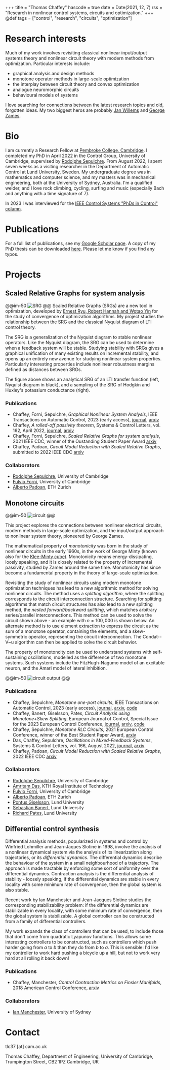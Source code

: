 +++
title = "Thomas Chaffey"
hascode = true
date = Date(2021, 12, 7)
rss = "Research in nonlinear control systems, circuits and optimization."
+++
@def tags = ["control", "research", "circuits", "optimization"]

# Research interests
Much of my work involves revisiting classical nonlinear input/output systems theory
and nonlinear circuit theory with modern methods from optimization.  Particular interests include:

* graphical analysis and design methods
* monotone operator methods in large-scale optimization
* the interplay between circuit theory and convex optimization
* analogue neuromorphic circuits
* behavioural models of systems

I love searching for connections between the latest research topics and old, forgotten ideas.  My two biggest heros are probably [Jan Willems](https://homes.esat.kuleuven.be/~sistawww/smc/jwillems/) and [George Zames](http://www.mit.edu/~mitter/publications/85_legacy_zames_IEEEAC.pdf).

# Bio
I am currently a Research Fellow at [Pembroke College, Cambridge](https://www.pem.cam.ac.uk/college/master-and-fellows/list-fellows/dr-tom-chaffey).  I completed my PhD in April 2022 in the Control Group, University of Cambridge, supervised by [Rodolphe Sepulchre](https://sites.google.com/site/rsepulchre/).  From August 2022, I spent seven weeks as a visiting researcher in the Department of Automatic Control at Lund University, Sweden.  My undergraduate degree was in mathematics and computer science, and my masters was in mechanical engineering, both at the University of Sydney, Australia.  I'm a qualified welder, and I love rock climbing, cycling, surfing and music (especially Bach and anything with a time signature of 7).

In 2023 I was interviewed for the [IEEE Control Systems "PhDs in Control" column](https://ieeexplore.ieee.org/document/10015605).

# Publications
For a full list of publications, see my [Google Scholar page](https://scholar.google.nl/citations?user=mpR3WKgAAAAJ&hl=en).  A copy of my PhD thesis can be downloaded [here](/assets/pdf/Tom_thesis.pdf).  Please let me know if you find any typos.

# Projects

## Scaled Relative Graphs for system analysis

@@im-50
![SRG](/assets/images/srg.svg)
@@
Scaled Relative Graphs (SRGs) are a new tool in optimization, developed by [Ernest Ryu, Robert Hannah and Wotao Yin](https://link.springer.com/article/10.1007/s10107-021-01639-w) for the study of convergence of optimization algorithms.  My project studies the relationship between the SRG and the classical Nyquist diagram of LTI control theory.  

The SRG is a generalization of the Nyquist diagram to stable nonlinear operators.  Like the Nyquist diagram, the SRG can be used to determine when a feedback system will be stable.  Studying stability with SRGs gives a graphical unification of many existing results on incremental stability, and opens up an entirely new avenue for studying nonlinear system properties.  Particularly interesting properties include nonlinear robustness margins defined as distances between SRGs.  

The figure above shows an analytical SRG of an LTI transfer function (left, Nyquist diagram in black), and a sampling of the SRG of Hodgkin and Huxley's potassium conductance (right).

### Publications
* Chaffey, Forni, Sepulchre, *Graphical Nonlinear System Analysis*, IEEE Transactions on Automatic Control, 2023 (early access), [journal](https://ieeexplore.ieee.org/document/10005799), [arxiv](https://arxiv.org/abs/2107.11272)
* Chaffey, *A rolled-off passivity theorem*, Systems & Control Letters, vol. 162, April 2022, [journal](https://www.sciencedirect.com/science/article/pii/S0167691122000421), [arxiv](https://arxiv.org/abs/2108.07634)
* Chaffey, Forni, Sepulchre, *Scaled Relative Graphs for system analysis*, 2021 IEEE CDC, winner of the Oustanding Student Paper Award [arxiv](https://arxiv.org/abs/2103.13971)
* Chaffey, Padoan, *Circuit Model Reduction with Scaled Relative Graphs*, submitted to 2022 IEEE CDC [arxiv](https://arxiv.org/abs/2204:01434)

### Collaborators
* [Rodolphe Sepulchre](https://sites.google.com/site/rsepulchre/), University of Cambridge
* [Fulvio Forni](https://sites.google.com/site/fulvioforni/), University of Cambridge
* [Alberto Padoan](https://albertopadoan.com), ETH Zurich

## Monotone circuits

@@im-50
![circuit](/assets/images/monotone-circuit.svg)
@@

This project explores the connections between nonlinear electrical circuits, modern methods in large-scale optimization, and the input/output approach to nonlinear system theory, pioneered by George Zames.  

The mathematical property of *monotonicity* was born in the study of nonlinear circuits in the early 1960s, in the work of George Minty (known also for the [Klee-Minty cube](https://en.wikipedia.org/wiki/Klee%E2%80%93Minty_cube)).  Monotonicity means energy-dissipating, loosly speaking, and it is closely related to the property of incremental passivity, studied by Zames around the same time.  Monotonicity has since become a fundamental property in the theory of large-scale optimization.  

Revisiting the study of nonlinear circuits using modern monotone optimization techniques has lead to a new algorithmic method for solving nonlinear circuits.  The method uses a *splitting algorithm*, where the splitting corresponds to the circuit interconnection structure.  Searching for splitting algorithms that match circuit structures has also lead to a new splitting method, the *nested forward/backward splitting*, which matches arbitrary series/parallel interconnections.  This method can be used to solve the circuit shown above - an example with $n=100,000$ is shown below.  An alternate method is to use element extraction to express the circuit as the sum of a monotone operator, containing the elements, and a skew-symmetric operator, representing the circuit interconnection.  The Condat--V\~u algorithm can then be applied to solve the circuit behavior.

The property of monotoncity can be used to understand systems with self-sustaining oscillations, modelled as the difference of two monotone systems.  Such systems include the FitzHugh-Nagumo model of an excitable neuron, and the Amari model of lateral inhibition.

@@im-50
![circuit output](/assets/images/monotone-output.svg)
@@

### Publications
* Chaffey, Sepulchre, *Monotone one-port circuits*, IEEE Transactions on Automatic Control, 2023 (early access), [journal](https://ieeexplore.ieee.org/document/10121908), [arxiv](https://arxiv.org/abs/2111.15407), [code](https://github.com/ThomasChaffey/monotone-one-port-circuits)
* Chaffey, Banert, Giselsson, Pates, *Circuit Analysis using Monotone+Skew Splitting*, European Journal of Control, Special Issue for the 2023 European Control Conference, [journal](https://doi.org/10.1016/j.ejcon.2023.100854), [arxiv](https://arxiv.org/abs/2211.14010), [code](https://github.com/ThomasChaffey/circuit-analysis-using-monotone-skew-splitting)
* Chaffey, Sepulchre, *Monotone RLC Circuits*, 2021 European Control Conference, winner of the Best Student Paper Award, [arxiv](https://arxiv.org/abs/2012.11533)
* Das, Chaffey, Sepulchre, *Oscillations in Mixed-Feedback Systems*, Systems & Control Letters, vol. 166, August 2022, [journal](https://www.sciencedirect.com/science/article/pii/S0167691122000998), [arxiv](https://arxiv.org/abs/2103.16379)
* Chaffey, Padoan, *Circuit Model Reduction with Scaled Relative Graphs*, 2022 IEEE CDC [arxiv](https://arxiv.org/abs/2204:01434)

### Collaborators
* [Rodolphe Sepulchre](https://sites.google.com/site/rsepulchre/), University of Cambridge
* [Amritam Das](http://amritamdas.com/), KTH Royal Institute of Technology
* [Fulvio Forni](https://sites.google.com/site/fulvioforni/), University of Cambridge
* [Alberto Padoan](https://albertopadoan.com), ETH Zurich
* [Pontus Giselsson](https://www.control.lth.se/personnel-old/pontus-giselsson/), Lund University
* [Sebastian Banert](https://www.lunduniversity.lu.se/lucat/user/a76b6f949674be884b44ee412a8740e2), Lund University
* [Richard Pates](https://www.richardpates.com/), Lund University

## Differential control synthesis

Differential analysis methods, popularized in systems and control by Winfried Lohmiller and Jean-Jaques Slotine in 1998, involve the analysis of a nonlinear dynamical system via the analysis of its linearization along trajectories, or its *differential dynamics*.  The differential dynamics describe the behaviour of the system in a small neighbourhood of a trajectory.  The approach is made tractable by enforcing some sort of uniformity over the differential dynamics.  Contraction analysis is the differential analysis of stability - loosely speaking, if the differential dynamics are stable in every locality with some minimum rate of convergence, then the global system is also stable. 

Recent work by Ian Manchester and Jean-Jacques Slotine studies the corresponding stabilizability problem: if the differential dynamics are stabilizable in every locality, with some minimum rate of convergence, then the global system is stabilizable.  A global controller can be constructed from a family of differential controllers.  

My work expands the class of controllers that can be used, to include those that don't come from quadratic Lyapunov functions.  This allows some interesting controllers to be constructed, such as controllers which push harder going from $a$ to $b$ than they do from $b$ to $a$.  This is sensible:  I'd like my controller to work hard pushing a bicycle up a hill, but not to work very hard at all rolling it back down!

### Publications
* Chaffey, Manchester, *Control Contraction Metrics on Finsler Manifolds*, 2018 American Control Conference, [arxiv](https://arxiv.org/abs/1803.01034)

### Collaborators
* [Ian Manchester](http://www-personal.acfr.usyd.edu.au/ian/bio/), University of Sydney

# Contact
tlc37 [at] cam.ac.uk

Thomas Chaffey,
Department of Engineering,
University of Cambridge,
Trumpington Street,
CB2 1PZ Cambridge, UK
